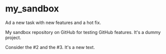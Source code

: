# my_sandbox
Ad a new task with new features and a hot fix.

My sandbox repository on GitHub for testing GitHub features.
It's a dummy project.

Consider the #2 and the #3. It's a new text.